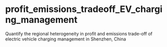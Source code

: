 # profit_emissions_tradeoff_EV_charging_management
Quantify the regional heterogeneity in profit and emissions trade-off of electric vehicle charging management in Shenzhen, China
